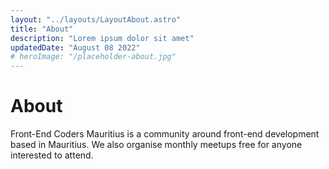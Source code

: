 ```yaml
---
layout: "../layouts/LayoutAbout.astro"
title: "About"
description: "Lorem ipsum dolor sit amet"
updatedDate: "August 08 2022"
# heroImage: "/placeholder-about.jpg"
---
```


# About

Front-End Coders Mauritius is a community around front-end development based in Mauritius.
We also organise monthly meetups free for anyone interested to attend.
